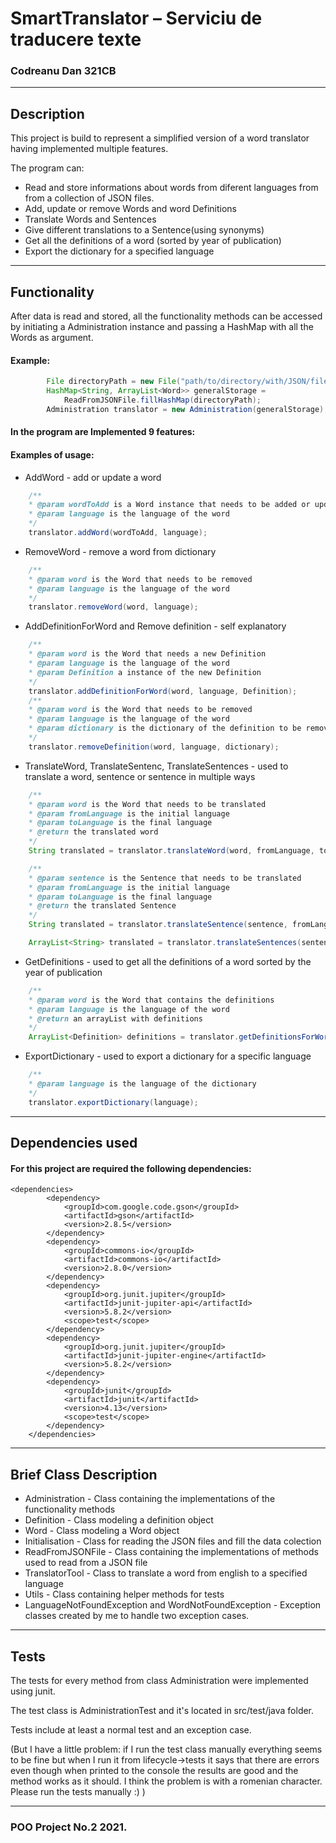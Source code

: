 # SmartTranslator – Serviciu de traducere texte

### Codreanu Dan 321CB
___

## Description
This project is build to represent a simplified version of a 
word translator having implemented multiple features.

The program can:
* Read and store informations about words from diferent languages from
from a collection of JSON files.
* Add, update or remove Words and word Definitions
* Translate Words and Sentences
* Give different translations to a Sentence(using synonyms)
* Get all the definitions of a word (sorted by year of publication)
* Export the dictionary for a specified language
***

## Functionality

After data is read and stored, all the functionality methods can be
accessed by initiating a Administration instance and passing a 
HashMap with all the Words as argument.
#### Example:
```java
        File directoryPath = new File("path/to/directory/with/JSON/files");
        HashMap<String, ArrayList<Word>> generalStorage =
            ReadFromJSONFile.fillHashMap(directoryPath);
        Administration translator = new Administration(generalStorage);

```
#### In the program are Implemented 9 features:
#### Examples of usage:
* AddWord - add or update a word
```Java
    /**
    * @param wordToAdd is a Word instance that needs to be added or updated
    * @param language is the language of the word
    */
    translator.addWord(wordToAdd, language);
```
* RemoveWord - remove a word from dictionary
```java
    /**
    * @param word is the Word that needs to be removed
    * @param language is the language of the word
    */
    translator.removeWord(word, language);
```
* AddDefinitionForWord and Remove definition - self explanatory
```java
    /**
    * @param word is the Word that needs a new Definition
    * @param language is the language of the word
    * @param Definition a instance of the new Definition
    */
    translator.addDefinitionForWord(word, language, Definition);
    /**
    * @param word is the Word that needs to be removed
    * @param language is the language of the word
    * @param dictionary is the dictionary of the definition to be removed
    */
    translator.removeDefinition(word, language, dictionary);
```
* TranslateWord, TranslateSentenc, TranslateSentences - used to translate a word, sentence or sentence in multiple ways
```java
    /**
    * @param word is the Word that needs to be translated
    * @param fromLanguage is the initial language
    * @param toLanguage is the final language
    * @return the translated word
    */
    String translated = translator.translateWord(word, fromLanguage, toLanguage);

    /**
    * @param sentence is the Sentence that needs to be translated
    * @param fromLanguage is the initial language
    * @param toLanguage is the final language
    * @return the translated Sentence
    */
    String translated = translator.translateSentence(sentence, fromLanguage, toLanguage);

    ArrayList<String> translated = translator.translateSentences(sentence, fromLanguage, toLanguage);
```
* GetDefinitions - used to get all the definitions of a word sorted by the year of publication
```java
    /**
    * @param word is the Word that contains the definitions
    * @param language is the language of the word
    * @return an arrayList with definitions
    */
    ArrayList<Definition> definitions = translator.getDefinitionsForWord(word, language);
```
* ExportDictionary - used to export a dictionary for a specific language
```java
    /**
    * @param language is the language of the dictionary
    */
    translator.exportDictionary(language);
```
***
## Dependencies used
#### For this project are required the following dependencies:
```
<dependencies>
        <dependency>
            <groupId>com.google.code.gson</groupId>
            <artifactId>gson</artifactId>
            <version>2.8.5</version>
        </dependency>
        <dependency>
            <groupId>commons-io</groupId>
            <artifactId>commons-io</artifactId>
            <version>2.8.0</version>
        </dependency>
        <dependency>
            <groupId>org.junit.jupiter</groupId>
            <artifactId>junit-jupiter-api</artifactId>
            <version>5.8.2</version>
            <scope>test</scope>
        </dependency>
        <dependency>
            <groupId>org.junit.jupiter</groupId>
            <artifactId>junit-jupiter-engine</artifactId>
            <version>5.8.2</version>
        </dependency>
        <dependency>
            <groupId>junit</groupId>
            <artifactId>junit</artifactId>
            <version>4.13</version>
            <scope>test</scope>
        </dependency>
    </dependencies>
```
***
## Brief Class Description
* Administration - Class containing the implementations of the functionality methods
* Definition - Class modeling a definition object
* Word - Class modeling a Word object
* Initialisation - Class for reading the JSON files and fill the data colection
* ReadFromJSONFile - Class containing the implementations of methods used to read from a JSON file
* TranslatorTool - Class to translate a word from english to a specified language
* Utils - Class containing helper methods for tests
* LanguageNotFoundException and WordNotFoundException - Exception classes created by me to handle two exception cases.
***
## Tests
The tests for every method from class Administration were implemented using junit.

The test class is AdministrationTest and it's located in src/test/java folder.

Tests include at least a normal test and an exception case.

(But I have a little problem: if I run the test class manually everything seems to be fine but when I run it from lifecycle->tests it says that there are errors even though when printed to the console the results are good and the method works as it should. I think the problem is with a romenian character.
Please run the tests manually :) )
***
### POO Project No.2 2021.